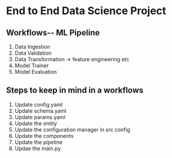 # End to End Data Science Project

## Workflows-- ML Pipeline

1. Data Ingestion
2. Data Validation
3. Data Transformation -> feature engineering etc
4. Model Trainer
5. Model Evaluation

## Steps to keep in mind in a workflows
1. Update config.yaml
2. Update schema.yaml
3. Update params.yaml
4. Update the entity
5. Update the configuration manager in src config
6. Update the components
7. Update the pipeline
8. Updae the main.py